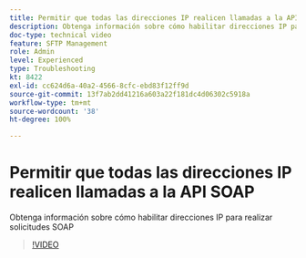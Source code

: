 ```yaml
---
title: Permitir que todas las direcciones IP realicen llamadas a la API SOAP
description: Obtenga información sobre cómo habilitar direcciones IP para realizar solicitudes SOAP
doc-type: technical video
feature: SFTP Management
role: Admin
level: Experienced
type: Troubleshooting
kt: 8422
exl-id: cc624d6a-40a2-4566-8cfc-ebd83f12ff9d
source-git-commit: 13f7ab2dd41216a603a22f181dc4d06302c5918a
workflow-type: tm+mt
source-wordcount: '38'
ht-degree: 100%

---
```


# Permitir que todas las direcciones IP realicen llamadas a la API SOAP

Obtenga información sobre cómo habilitar direcciones IP para realizar solicitudes SOAP

>[!VIDEO](https://video.tv.adobe.com/v/335978?quality=12&learn=on)
